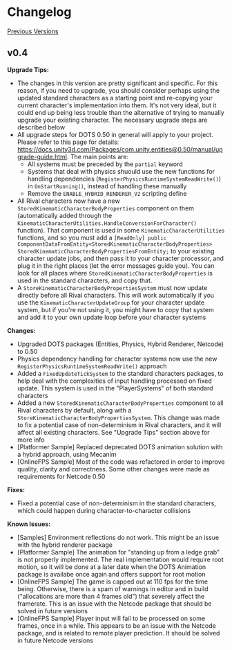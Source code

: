 
# Changelog

[Previous Versions](./Changelog/changelog-archive.md)


## v0.4

**Upgrade Tips:**
- The changes in this version are pretty significant and specific. For this reason, if you need to upgrade, you should consider perhaps using the updated standard characters as a starting point and re-copying your current character's implementation into them. It's not very ideal, but it could end up being less trouble than the alternative of trying to manually upgrade your existing character. The necessary upgrade steps are described below
- All upgrade steps for DOTS 0.50 in general will apply to your project. Please refer to this page for details: https://docs.unity3d.com/Packages/com.unity.entities@0.50/manual/upgrade-guide.html. The main points are: 
    - All systems must be preceded by the `partial` keyword
    - Systems that deal with physics shuould use the new functions for handling dependencies (`RegisterPhysicsRuntimeSystemReadWrite()`) in `OnStartRunning()`, instead of handling these manually
    - Remove the `ENABLE_HYBRID_RENDERER_V2` scripting define
- All Rival characters now have a new `StoredKinematicCharacterBodyProperties` component on them (automatically added through the `KinematicCharacterUtilities.HandleConversionForCharacter()` function). That component is used in some `KinematicCharacterUtilities` functions, and so you must add a `[ReadOnly] public ComponentDataFromEntity<StoredKinematicCharacterBodyProperties> StoredKinematicCharacterBodyPropertiesFromEntity;` to your existing character update jobs, and then pass it to your character processor, and plug it in the right places (let the error messages guide you). You can look for all places where `StoredKinematicCharacterBodyProperties` is used in the standard characters, and copy that.
- A `StoreKinematicCharacterBodyPropertiesSystem` must now update directly before all Rival characters. This will work automatically if you use the `KinematicCharacterUpdateGroup` for your character update system, but if you're not using it, you might have to copy that system and add it to your own update loop before your character systems


**Changes:**
- Upgraded DOTS packages (Entities, Physics, Hybrid Renderer, Netcode) to 0.50
- Physics dependency handling for character systems now use the new `RegisterPhysicsRuntimeSystemReadWrite()` approach
- Added a `FixedUpdateTickSystem` to the standard characters packages, to help deal with the complexities of input handling processed on fixed update. This system is used in the "PlayerSystems" of both standard characters
- Added a new `StoredKinematicCharacterBodyProperties` component to all Rival characters by default, along with a `StoreKinematicCharacterBodyPropertiesSystem`. This change was made to fix a potential case of non-determinism in Rival characters, and it will affect all existing characters. See "Upgrade Tips" section above for more info
- [Platformer Sample] Replaced deprecated DOTS animation solution with a hybrid approach, using Mecanim
- [OnlineFPS Sample] Most of the code was refactored in order to improve quality, clarity and correctness. Some other changes were made as requirements for Netcode 0.50


**Fixes:**
- Fixed a potential case of non-determinism in the standard characters, which could happen during character-to-character collisions


**Known Issues:**
- [Samples] Environment reflections do not work. This might be an issue with the hybrid renderer package
- [Platformer Sample] The animation for "standing up from a ledge grab" is not properly implemented. The real implementation would require root motion, so it will be done at a later date when the DOTS Animation package is availabe once again and offers support for root motion
- [OnlineFPS Sample] The game is capped out at 110 fps for the time being. Otherwise, there is a spam of warnings in editor and in build ("allocations are more than 4 frames old") that severely affect the framerate. This is an issue with the Netcode package that should be solved in future versions
- [OnlineFPS Sample] Player input will fail to be processed on some frames, once in a while. This appears to be an issue with the Netcode package, and is related to remote player prediction. It should be solved in future Netcode versions